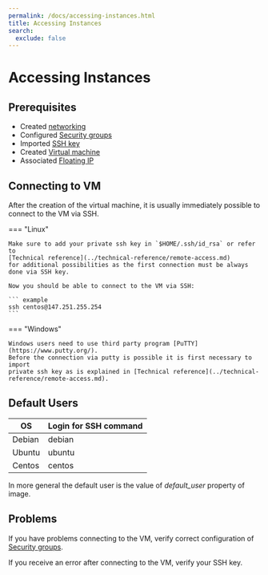 ```yaml
---
permalink: /docs/accessing-instances.html
title: Accessing Instances
search:
  exclude: false
---
```


# Accessing Instances

## Prerequisites

- Created [networking](../how-to-guides/create-networking.md)
- Configured [Security groups](../getting-started/creating-first-infrastructure.md#update-security-group)
- Imported [SSH key](../getting-started/creating-first-infrastructure.md#create-key-pair)
- Created [Virtual machine](../getting-started/creating-first-infrastructure.md#create-virtual-machine-instance)
- Associated [Floating IP](../how-to-guides/allocating-floating-ips.md)

## Connecting to VM

After the creation of the virtual machine, it is usually immediately possible to
connect to the VM via SSH.

=== "Linux"

    Make sure to add your private ssh key in `$HOME/.ssh/id_rsa` or refer to
    [Technical reference](../technical-reference/remote-access.md)
    for additional possibilities as the first connection must be always done via SSH key.

    Now you should be able to connect to the VM via SSH:

    ``` example
    ssh centos@147.251.255.254
    ```

=== "Windows"

    Windows users need to use third party program [PuTTY](https://www.putty.org/).
    Before the connection via putty is possible it is first necessary to import
    private ssh key as is explained in [Technical reference](../technical-reference/remote-access.md).

## Default Users

| OS     | Login for SSH command |
|--------|-----------------------|
| Debian | debian                |
| Ubuntu | ubuntu                |
| Centos | centos                |

In more general the default user is the value of *default_user* property of image.

## Problems

If you have problems connecting to the VM, verify correct configuration of
[Security groups](../how-to-guides/managing-security-groups.md).

If you receive an error after connecting to the VM, verify your SSH key.
